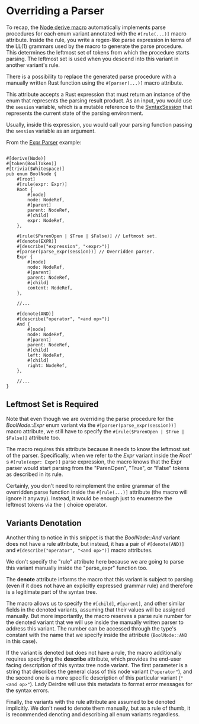 <!------------------------------------------------------------------------------
  This file is a part of the "Lady Deirdre" work,
  a compiler front-end foundation technology.

  This work is proprietary software with source-available code.

  To copy, use, distribute, and contribute to this work, you must agree to
  the terms of the General License Agreement:

  https://github.com/Eliah-Lakhin/lady-deirdre/blob/master/EULA.md.

  The agreement grants you a Commercial-Limited License that gives you
  the right to use my work in non-commercial and limited commercial products
  with a total gross revenue cap. To remove this commercial limit for one of
  your products, you must acquire an Unrestricted Commercial License.

  If you contribute to the source code, documentation, or related materials
  of this work, you must assign these changes to me. Contributions are
  governed by the "Derivative Work" section of the General License
  Agreement.

  Copying the work in parts is strictly forbidden, except as permitted under
  the terms of the General License Agreement.

  If you do not or cannot agree to the terms of this Agreement,
  do not use this work.

  This work is provided "as is" without any warranties, express or implied,
  except to the extent that such disclaimers are held to be legally invalid.

  Copyright (c) 2024 Ilya Lakhin (Илья Александрович Лахин).
  All rights reserved.
------------------------------------------------------------------------------->

# Overriding a Parser

To recap,
the [Node derive macro](https://docs.rs/lady-deirdre/2.0.0/lady_deirdre/syntax/derive.Node.html)
automatically implements parse procedures for each enum variant annotated with
the `#[rule(...)]` macro attribute. Inside the rule, you write a regex-like
parse expression in terms of the LL(1) grammars used by the macro to generate
the parse procedure. This determines the leftmost set of tokens from which
the procedure starts parsing. The leftmost set is used when you descend into
this variant in another variant's rule.

There is a possibility to replace the generated parse procedure with a manually
written Rust function using the `#[parser(...)]` macro attribute.

This attribute accepts a Rust expression that must return an instance of the
enum that represents the parsing result product. As an input, you would use
the `session` variable, which is a mutable reference to
the [SyntaxSession](https://docs.rs/lady-deirdre/2.0.0/lady_deirdre/syntax/trait.SyntaxSession.html)
that represents the current state of the parsing environment.

Usually, inside this expression, you would call your parsing function passing
the `session` variable as an argument.

From the [Expr Parser](https://github.com/Eliah-Lakhin/lady-deirdre/blob/1f4ecdac2a1d8c73e6d94909fb0c7fcd04d31fc0/work/crates/examples/src/expr_parser/syntax.rs#L57) example:

```rust,noplayground

#[derive(Node)]
#[token(BoolToken)]
#[trivia($Whitespace)]
pub enum BoolNode {
    #[root]
    #[rule(expr: Expr)]
    Root {
        #[node]
        node: NodeRef,
        #[parent]
        parent: NodeRef,
        #[child]
        expr: NodeRef,
    },

    #[rule($ParenOpen | $True | $False)] // Leftmost set.
    #[denote(EXPR)]
    #[describe("expression", "<expr>")]
    #[parser(parse_expr(session))] // Overridden parser.
    Expr {
        #[node]
        node: NodeRef,
        #[parent]
        parent: NodeRef,
        #[child]
        content: NodeRef,
    },
    
    //...
    
    #[denote(AND)]
    #[describe("operator", "<and op>")]
    And {
        #[node]
        node: NodeRef,
        #[parent]
        parent: NodeRef,
        #[child]
        left: NodeRef,
        #[child]
        right: NodeRef,
    },
    
    //...
}
```

## Leftmost Set is Required

Note that even though we are overriding the parse procedure for the
*BoolNode::Expr* enum variant via the `#[parser(parse_expr(session))]` macro
attribute, we still have to specify the `#[rule($ParenOpen | $True | $False)]`
attribute too.

The macro requires this attribute because it needs to know the leftmost set of
the parser. Specifically, when we refer to the *Expr* variant inside the
*Root*' s `#[rule(expr: Expr)]` parse expression, the macro knows that the Expr
parser would start parsing from the "ParenOpen", "True", or "False" tokens as
described in its rule.

Certainly, you don't need to reimplement the entire grammar of the overridden
parse function inside the `#[rule(...)]` attribute (the macro will ignore it
anyway). Instead, it would be enough just to enumerate the leftmost tokens via
the `|` choice operator.

## Variants Denotation

Another thing to notice in this snippet is that the *BoolNode::And* variant does
not have a rule attribute, but instead, it has a pair of `#[denote(AND)]`
and `#[describe("operator", "<and op>")]` macro attributes.

We don't specify the "rule" attribute here because we are going to parse this
variant manually inside the "parse_expr" function too.

The **denote** attribute informs the macro that this variant is subject to
parsing (even if it does not have an explicitly expressed grammar rule) and
therefore is a legitimate part of the syntax tree.

The macro allows us to specify the `#[child]`, `#[parent]`, and other similar
fields in the denoted variants, assuming that their values will be assigned
manually. But more importantly, the macro reserves a parse rule number for the
denoted variant that we will use inside the manually written parser to address
this variant. The number can be accessed through the type's constant with the
name that we specify inside the attribute (`BoolNode::AND` in this case).

If the variant is denoted but does not have a rule, the macro additionally
requires specifying the **describe** attribute, which provides the end-user
facing description of this syntax tree node variant. The first parameter is a
string that describes the general class of this node variant (`"operator"`), and
the second one is a more specific description of this particular
variant (`"<and op>"`). Lady Deirdre will use this metadata to format error
messages for the syntax errors.

Finally, the variants with the rule attribute are assumed to be denoted
implicitly. We don't need to denote them manually, but as a rule of thumb, it is
recommended denoting and describing all enum variants regardless.
